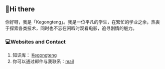 ## 👋Hi there 
你好呀，我是「Kegongteng」。我是一位平凡的学生，在繁忙的学业之余，热衷于探索各类技术，同时也不忘在闲暇时观看电影，追寻剧情的魅力。
### 💻Websites and Contact
1. 知识库： [Kegongteng](https://kegongteng.cn)
2. 你可以通过邮件与我联系：[mail](mailto:i@kegongteng.cn)

